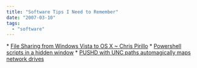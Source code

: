 ```yaml
---
title: "Software Tips I Need to Remember"
date: "2007-03-10"
tags: 
  - "software"
---
```


\* [File Sharing from Windows Vista to OS X ~ Chris Pirillo](http://chris.pirillo.com/2007/03/07/file-sharing-from-windows-vista-to-os-x/ "File Sharing from Windows Vista to OS X ~ Chris Pirillo") \* [Powershell scripts in a hidden window](http://www.hanselman.com/blog/RunningPowerShellScriptsFromTheCommandLineInAHiddenWindow.aspx) \* [PUSHD with UNC paths automagically maps network drives](http://www.hanselman.com/blog/PUSHDReminderItAutomaticallyMapsNetworkDrives.aspx )
